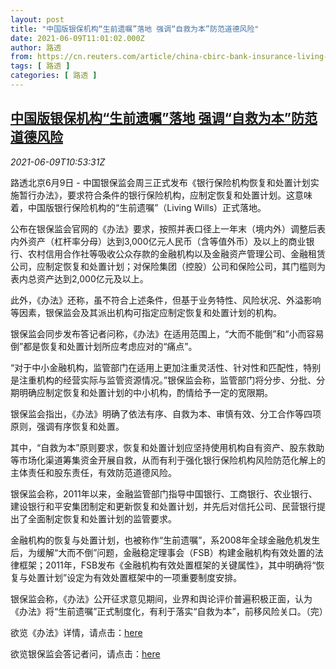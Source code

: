 ```yaml
---
layout: post
title: "中国版银保机构“生前遗嘱”落地 强调“自救为本”防范道德风险"
date: 2021-06-09T11:01:02.000Z
author: 路透
from: https://cn.reuters.com/article/china-cbirc-bank-insurance-living-will-0-idCNKCS2DL15I
tags: [ 路透 ]
categories: [ 路透 ]
---
```

<!--1623236462000-->
[中国版银保机构“生前遗嘱”落地 强调“自救为本”防范道德风险](https://cn.reuters.com/article/china-cbirc-bank-insurance-living-will-0-idCNKCS2DL15I)
------

<div>
<div><i>2021-06-09T10:53:31Z</i></div><p>路透北京6月9日 - 中国银保监会周三正式发布《银行保险机构恢复和处置计划实施暂行办法》，要求符合条件的银行保险机构，应制定恢复和处置计划。这意味着，中国版银行保险机构的“生前遗嘱”（Living Wills）正式落地。</p><p>公布在银保监会官网的《办法》要求，按照并表口径上一年末（境内外）调整后表内外资产（杠杆率分母）达到3,000亿元人民币（含等值外币）及以上的商业银行、农村信用合作社等吸收公众存款的金融机构以及金融资产管理公司、金融租赁公司，应制定恢复和处置计划；对保险集团（控股）公司和保险公司，其门槛则为表内总资产达到2,000亿元及以上。</p><p>此外，《办法》还称，虽不符合上述条件，但基于业务特性、风险状况、外溢影响等因素，银保监会及其派出机构可指定应制定恢复和处置计划的机构。</p><p>银保监会同步发布答记者问称，《办法》在适用范围上，“大而不能倒”和“小而容易倒”都是恢复和处置计划所应考虑应对的“痛点”。</p><p>“对于中小金融机构，监管部门在适用上更加注重灵活性、针对性和匹配性，特别是注重机构的经营实际与监管资源情况。”银保监会称，监管部门将分步、分批、分期明确应制定恢复和处置计划的中小机构，酌情给予一定的宽限期。</p><p>银保监会指出，《办法》明确了依法有序、自救为本、审慎有效、分工合作等四项原则，强调有序恢复和处置。</p><p>其中，“自救为本”原则要求，恢复和处置计划应坚持使用机构自有资产、股东救助等市场化渠道筹集资金开展自救，从而有利于强化银行保险机构风险防范化解上的主体责任和股东责任，有效防范道德风险。</p><p>银保监会称，2011年以来，金融监管部门指导中国银行、工商银行、农业银行、建设银行和平安集团制定和更新恢复和处置计划，并先后对信托公司、民营银行提出了全面制定恢复和处置计划的监管要求。</p><p>金融机构的恢复与处置计划，也被称作“生前遗嘱”，系2008年全球金融危机发生后，为缓解“大而不倒”问题，金融稳定理事会（FSB）构建金融机构有效处置的法律框架；2011年，FSB发布《金融机构有效处置框架的关键属性》，其中明确将“恢复与处置计划”设定为有效处置框架中的一项重要制度安排。</p><p>银保监会称，《办法》公开征求意见期间，业界和舆论评价普遍积极正面，认为《办法》将“生前遗嘱”正式制度化，有利于落实“自救为本”，前移风险关口。（完）</p><p>欲览《办法》详情，请点击：<a href="http://www.cbirc.gov.cn/cn/view/pages/ItemDetail.html?docId=989402&amp;itemId=928">here</a></p><p>欲览银保监会答记者问，请点击：<a href="https://www.cbirc.gov.cn/cn/view/pages/ItemDetail.html?docId=989404&amp;itemId=915">here</a></p>
</div>
